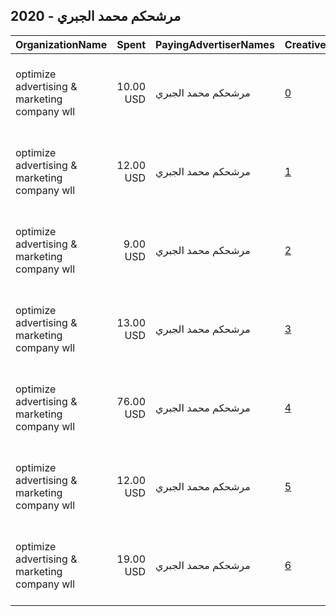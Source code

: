 ## 2020 - مرشحكم محمد الجبري 
|OrganizationName|Spent|PayingAdvertiserNames|CreativeUrls|Impressions|Genders|AgeBrackets|CountryCodes|BillingAddresses|CandidateBallotInformation|
|:---|---:|:---|:---|---:|:---|:---|:---|:---|:---|
|optimize advertising & marketing company wll|10.00 USD|مرشحكم محمد الجبري|[0](https://www.snap.com/political-ads/asset/f50796d064d8254d085749f9a232bc81b104cfd8ca71b0288b5667b9c1b40b0f?mediaType=mp4)|2,775||21+|kuwait|"jaber almubarak st, behbehani complex, m floor, office 56,KUWAIT CITY,13046,KW"||
|optimize advertising & marketing company wll|12.00 USD|مرشحكم محمد الجبري|[1](https://www.snap.com/political-ads/asset/55d06caed4174381ceac2b94a72c5c117a46b3b9c79469b5049838c3a8d3bc6e?mediaType=mp4)|3,397||21+|kuwait|"jaber almubarak st, behbehani complex, m floor, office 56,KUWAIT CITY,13046,KW"||
|optimize advertising & marketing company wll|9.00 USD|مرشحكم محمد الجبري|[2](https://www.snap.com/political-ads/asset/bd02cf91f01e56b06791c097a8de51caa6b304fdb0a2ca69d4283a47df3e7351?mediaType=mp4)|2,572||21+|kuwait|"jaber almubarak st, behbehani complex, m floor, office 56,KUWAIT CITY,13046,KW"||
|optimize advertising & marketing company wll|13.00 USD|مرشحكم محمد الجبري|[3](https://www.snap.com/political-ads/asset/be789be09d67345b28fef7bff240ce778e100def2c2503b092bdaed630294c8c?mediaType=mp4)|3,505||21+|kuwait|"jaber almubarak st, behbehani complex, m floor, office 56,KUWAIT CITY,13046,KW"||
|optimize advertising & marketing company wll|76.00 USD|مرشحكم محمد الجبري|[4](https://www.snap.com/political-ads/asset/24ef1b0d47d886377bbac4cf77dc992521ff112f4ff402c244504d02d908ef40?mediaType=jpg)|20,258||21+|kuwait|"jaber almubarak st, behbehani complex, m floor, office 56,KUWAIT CITY,13046,KW"||
|optimize advertising & marketing company wll|12.00 USD|مرشحكم محمد الجبري|[5](https://www.snap.com/political-ads/asset/131393473380d01229d9e9d8d7e7f00c8e5185bb03e3f00722316816ee3625c8?mediaType=mp4)|3,327||21+|kuwait|"jaber almubarak st, behbehani complex, m floor, office 56,KUWAIT CITY,13046,KW"||
|optimize advertising & marketing company wll|19.00 USD|مرشحكم محمد الجبري|[6](https://www.snap.com/political-ads/asset/359a81234aee3e71d70382f187737f978063429b16b96c2c27e1faa47c99aeb8?mediaType=mp4)|5,009||21+|kuwait|"jaber almubarak st, behbehani complex, m floor, office 56,KUWAIT CITY,13046,KW"||
